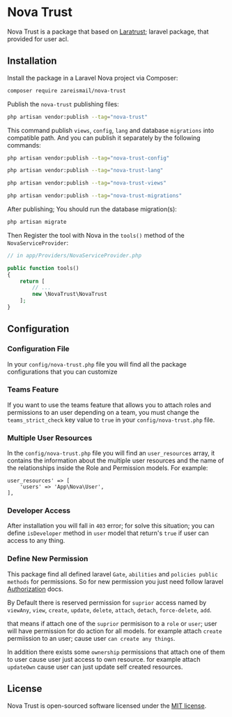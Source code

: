 # Nova Trust

Nova Trust is a package that based on [Laratrust](https://laratrust.santigarcor.me); laravel package, that provided for user acl. 

## Installation

Install the package in a Laravel Nova project via Composer:

```bash
composer require zareismail/nova-trust
```

Publish the `nova-trust` publishing files:

```bash
php artisan vendor:publish --tag="nova-trust"  
```

This command publish `views`, `config`, `lang` and database `migrations` into compatible path.
And you can publish it separately by the following commands:

```bash
php artisan vendor:publish --tag="nova-trust-config"  
```

```bash
php artisan vendor:publish --tag="nova-trust-lang"  
```

```bash
php artisan vendor:publish --tag="nova-trust-views"  
```

```bash
php artisan vendor:publish --tag="nova-trust-migrations"  
```

After publishing; You should run the database migration(s):

```bash 
php artisan migrate
```

Then Register the tool with Nova in the `tools()` method of the `NovaServiceProvider`:

```php
// in app/Providers/NovaServiceProvider.php

public function tools()
{
    return [
        // ...
        new \NovaTrust\NovaTrust
    ];
}
```
 
## Configuration

### Configuration File
In your `config/nova-trust.php` file you will find all the package configurations that you can customize 

### Teams Feature 
If you want to use the teams feature that allows you to attach roles and permissions to an user depending on a team, you must change the `teams_strict_check` key value to `true` in your `config/nova-trust.php` file.

### Multiple User Resources
In the `config/nova-trust.php` file you will find an `user_resources` array, it contains the information about the multiple user resources and the name of the relationships inside the Role and Permission models. For example:
```'
user_resources' => [
    'users' => 'App\Nova\User',
],
```
### Developer Access
After installation you will fall in `403` error; for solve this situation; you can define `isDeveloper` method in `user` model that return's `true` if user can access to any thing.

### Define New Permission
This package find all defined laravel `Gate`, `abilities` and `policies public methods` for permissions. So for new permission you just need follow laravel [Authorization](https://laravel.com/docs/5.8/authorization) docs.

By Default there is reserved permission for `suprior` access named by `viewAny`, `view`, `create`, `update`, `delete`, `attach`, `detach`, `force-delete`, `add`.

that means if attach one of the `suprior` permisison to a `role` or `user`; user will have permission for do action for all models. for example attach `create` permiission to an user; cause user `can create any things`.

In addition there exists some `ownership` permissions that attach one of them to user cause user just access to own resource. for example attach `updateOwn` cause user can just update self created resources.
 
## License

Nova Trust is open-sourced software licensed under the [MIT license](LICENSE.md).
